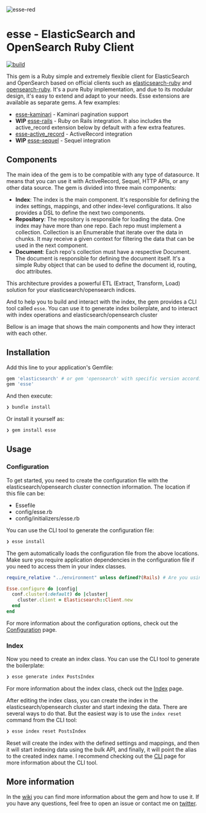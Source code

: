 ![esse-red](https://user-images.githubusercontent.com/18994/186032704-f1c9ce86-a41a-41ae-a224-30f4b382c012.png)


# esse - ElasticSearch and OpenSearch Ruby Client

[![build](https://github.com/marcosgz/esse/actions/workflows/build.yml/badge.svg)](https://github.com/marcosgz/esse/actions/workflows/build.yml)

This gem is a Ruby simple and extremely flexible client for ElasticSearch and OpenSearch based on official clients such as [elasticsearch-ruby](https://github.com/elastic/elasticsearch-ruby) and [opensearch-ruby](https://github.com/opensearch-project/opensearch-ruby). It's a pure Ruby implementation, and due to its modular design, it's easy to extend and adapt to your needs. Esse extensions are available as separate gems. A few examples:

- [esse-kaminari](https://github.com/marcosgz/esse-kaminari) - Kaminari pagination support
- **WIP** [esse-rails](https://github.com/marcosgz/esse-rails) - Ruby on Rails integration. It also includes the active_record extension below by default with a few extra features.
- [esse-active_record](https://github.com/marcosgz/esse-active_record) - ActiveRecord integration
- **WIP** [esse-sequel](https://github.com/marcosgz/esse-sequel) - Sequel integration

## Components

The main idea of the gem is to be compatible with any type of datasource. It means that you can use it with ActiveRecord, Sequel, HTTP APIs, or any other data source. The gem is divided into three main components:

* **Index**: The index is the main component. It's responsible for defining the index settings, mappings, and other index-level configurations. It also provides a DSL to define the next two components.
* **Repository**: The repository is responsible for loading the data. One index may have more than one repo. Each repo must implement a collection. Collection is an Enumerable that iterate over the data in chunks. It may receive a given context for filtering the data that can be used in the next component.
* **Document**: Each repo's collection must have a respective Document. The document is responsible for defining the document itself. It's a simple Ruby object that can be used to define the document id, routing, doc attributes.

This architecture provides a powerful ETL (Extract, Transform, Load) solution for your elasticsearch/opensearch indices.


And to help you to build and interact with the index, the gem provides a CLI tool called `esse`. You can use it to generate index boilerplate, and to interact with index operations and elasticsearch/opensearch cluster

Bellow is an image that shows the main components and how they interact with each other.

## Installation

Add this line to your application's Gemfile:

```ruby
gem 'elasticsearch' # or gem 'opensearch' with specific version according to your needs
gem 'esse'
```

And then execute:

```bash
❯ bundle install
```

Or install it yourself as:

```bash
❯ gem install esse
```

## Usage

### Configuration
To get started, you need to create the configuration file with the elasticsearch/opensearch cluster connection information. The location if this file can be:

* Essefile
* config/esse.rb
* config/initializers/esse.rb

You can use the CLI tool to generate the configuration file:

```bash
❯ esse install
```

The gem automatically loads the configuration file from the above locations. Make sure you require application dependencies in the configuration file if you need to access them in your index classes.

```ruby
require_relative "../environment" unless defined?(Rails) # Are you using Rails? check out esse-rails gem ;)

Esse.configure do |config|
  conf.cluster(:default) do |cluster|
    cluster.client = Elasticsearch::Client.new
  end
end
```

For more information about the configuration options, check out the [Configuration](wiki/Configuration) page.


### Index

Now you need to create an index class. You can use the CLI tool to generate the boilerplate:

```bash
❯ esse generate index PostsIndex
```

For more information about the index class, check out the [Index](wiki/Index) page.

After editing the index class, you can create the index in the elasticsearch/opensearch cluster and start indexing the data. There are several ways to do that. But the easiest way is to use the `index reset` command from the CLI tool:

```bash
❯ esse index reset PostsIndex
```

Reset will create the index with the defined settings and mappings, and then it will start indexing data using the bulk API, and finally, it will point the alias to the created index name. I recommend checking out the [CLI](wiki/CLI) page for more information about the CLI tool.

## More information

In the [wiki](wiki) you can find more information about the gem and how to use it. If you have any questions, feel free to open an issue or contact me on [twitter](https://twitter.com/marcosgz).

<!-- I also recommend checking out the [example rails app](https://github.com/marcosgz/esse-rails-example) that uses esse-rails -->
